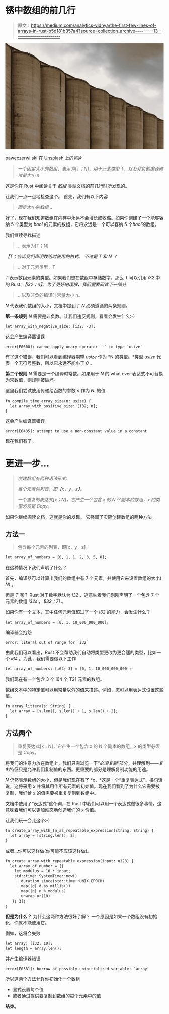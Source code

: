 # 锈中数组的前几行

> 原文：<https://medium.com/analytics-vidhya/the-first-few-lines-of-arrays-in-rust-b5d181b357a4?source=collection_archive---------13----------------------->

![](img/295d4c2a2952415f0f9864c98e62df10.png)

paweczerwi ski 在 [Unsplash](https://unsplash.com/s/photos/array?utm_source=unsplash&utm_medium=referral&utm_content=creditCopyText) 上的照片

> *一个固定大小的数组，表示为[T；N]，用于元素类型 T，以及非负的编译时常量大小 n*

这是你在 Rust 中阅读关于 [*数组*](https://doc.rust-lang.org/std/primitive.array.html) 类型文档的前几行时所发现的。

让我们一点一点地检查这个。
首先，我们有以下内容

> *固定大小的数组…*

好了，现在我们知道数组在内存中永远不会增长或收缩。如果你创建了一个能够容纳 5 个类型为 *bool* 的元素的数组，它将永远是一个可以容纳 5 个*bool*的数组。

我们继续寻找描述

> …表示为[T；N]

*【T；告诉我们声明数组时使用的格式。
不过是 *T* 和 *N* ？*

> …对于元素类型，T

*T* 表示数组元素的类型。如果我们想在数组中存储数字，那么 *T* 可以引用 *i32* 中的 Rust、*【i32；n】。为了更好地理解，我们需要阅读下一部分*

> …以及非负的编译时常量大小 n。

*N* 代表我们数组的大小，文档中提到了 *N* 必须遵循的两条规则。

**第一条规则** *N* 需要是非负数。让我们违反规则，看看会发生什么:-)

```
let array_with_negative_size: [i32; -3];
```

这会产生编译器错误

```
error[E0600]: cannot apply unary operator `-` to type `usize`
```

有了这个错误，我们可以看到编译器期望 *usize* 作为 *N 的类型。*类型 *usize* 代表一个无符号整数，所以它永远不能小于 *0* 。

**第二个规则** *N* 需要是一个编译时常数。如果用于 *N* 的 what ever 表达式不可替换为常数值，则规则被破坏。

这里我们尝试使用传递给函数的参数 *n* 作为 *N.* 的值

```
fn compile_time_array_size(n: usize) {
  let array_with_positive_size: [i32; n];
}
```

这会产生编译器错误

```
error[E0435]: attempt to use a non-constant value in a constant
```

现在我们有了。

# 更进一步…

> *创建数组有两种语法形式:*
> 
> *每个元素的列表，即【x，y，z】。*
> 
> *一个重复的表达式[x；N]，它产生一个包含 x 的 N 个副本的数组，x 的类型必须是 Copy。*

如果你继续阅读文档，这就是你的发现。
它强调了实际创建数组的两种方法。

## 方法**一**

> 包含每个元素的列表，即[x，y，z]。

```
let array_of_numbers = [0, 1, 1, 2, 3, 5, 8];
```

在这种情况下我们声明了什么？

首先，编译器可以计算出我们的数组中有 7 个元素，并使用它来设置数组的大小( *N)* 。

但是 *T* 呢？
Rust 对于数字默认为 *i32* ，这意味着我们刚刚声明了一个包含 7 个元素的数组 *i32s* ，*【i32；7]* 。

如果你有一个文本，其中任何元素值超过了一个 *i32* 的能力，会发生什么？

```
let array_of_numbers = [0, 1, 10_000_000_000];
```

编译器会抱怨

```
error: literal out of range for `i32`
```

由此我们可以看出，Rust 不会帮助我们自动将类型更改为更合适的类型，比如一个 *i64* 。为此，我们需要做以下工作

```
let array_of_numbers: [i64; 3] = [0, 1, 10_000_000_000];
```

我们现在有一个包含 3 个 i64 个 T21 元素的数组。

数组文本中的特定值可以用常量以外的值来描述。例如，您可以用表达式设置这些值。

```
fn array_littera(s: String) {
  let array = [s.len(), s.len() + 1, s.len() + 2];
}
```

## 方法**两个**

> 重复表达式[x；N]，它产生一个包含 x 的 N 个副本的数组，x 的类型必须是 Copy。

将我们的注意力放在数组上，我们只需浏览一下“*必须复制*”部分，并理解到——*复制*特征只是允许我们复制值的东西。更重要的部分是理解复制功能的用途。

*N* 仍然表示数组的大小，但是我们现在有了 *x，*这是一个“重复表达式”。换句话说，这将采用 *x* 并将其用作所有元素的初始值。现在我们看到了为什么它需要被复制，我们给 *x* 的值需要被重复复制到数组中。

文档中使用了“表达式”这个词，在 Rust 中我们可以用一个表达式做很多事情。这意味着我们可以更加动态地创造我们的 *x* 价值。

让我们玩一会儿这个:-)

```
fn create_array_with_fn_as_repeatable_expression(string: String) {
  let array = [string.len(); 2];
}
```

或者…你可以这样做(你可能不应该这样做)。

```
fn create_array_with_repeatable_expression(input: u128) {
  let array_of_number = [{
    let modulus = 10 * input;
    std::time::SystemTime::now()
      .duration_since(std::time::UNIX_EPOCH)
      .map(|d| d.as_millis())
      .map(|n| n % modulus)
      .unwrap_or(10)
   }; 3];
}
```

**但是为什么？** 为什么这两种方法很好了解？
一个原因是如果一个数组没有初始化，你就不能使用它。

例如，这将会失败

```
let array: [i32; 10];
let length = array.len();
```

并产生编译器错误

```
error[E0381]: borrow of possibly-uninitialized variable: `array`
```

所以这两个方法允许你初始化一个数组

*   显式设置每个值
*   或者通过提供要复制到数组的每个元素中的值

**结束。**